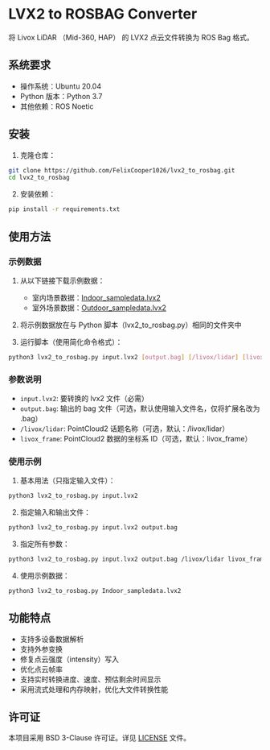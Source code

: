 # LVX2 to ROSBAG Converter

将 Livox LiDAR （Mid-360, HAP） 的 LVX2 点云文件转换为 ROS Bag 格式。

## 系统要求

- 操作系统：Ubuntu 20.04
- Python 版本：Python 3.7
- 其他依赖：ROS Noetic

## 安装

1. 克隆仓库：
```bash
git clone https://github.com/FelixCooper1026/lvx2_to_rosbag.git
cd lvx2_to_rosbag
```

2. 安装依赖：
```bash
pip install -r requirements.txt
```

## 使用方法

### 示例数据

1. 从以下链接下载示例数据：
   - 室内场景数据：[Indoor_sampledata.lvx2](https://terra-1-g.djicdn.com/65c028cd298f4669a7f0e40e50ba1131/Mid360/Indoor_sampledata.lvx2)
   - 室外场景数据：[Outdoor_sampledata.lvx2](https://terra-1-g.djicdn.com/65c028cd298f4669a7f0e40e50ba1131/Mid360/Outdoor_sampledata.lvx2)

2. 将示例数据放在与 Python 脚本（lvx2_to_rosbag.py）相同的文件夹中
3. 运行脚本（使用简化命令格式）：
```bash
python3 lvx2_to_rosbag.py input.lvx2 [output.bag] [/livox/lidar] [livox_frame]
```

### 参数说明

- `input.lvx2`: 要转换的 lvx2 文件（必需）
- `output.bag`: 输出的 bag 文件（可选，默认使用输入文件名，仅将扩展名改为 .bag）
- `/livox/lidar`: PointCloud2 话题名称（可选，默认：/livox/lidar）
- `livox_frame`: PointCloud2 数据的坐标系 ID（可选，默认：livox_frame）

### 使用示例

1. 基本用法（只指定输入文件）：
```bash
python3 lvx2_to_rosbag.py input.lvx2
```

2. 指定输入和输出文件：
```bash
python3 lvx2_to_rosbag.py input.lvx2 output.bag
```

3. 指定所有参数：
```bash
python3 lvx2_to_rosbag.py input.lvx2 output.bag /livox/lidar livox_frame
```

4. 使用示例数据：
```bash
python3 lvx2_to_rosbag.py Indoor_sampledata.lvx2
```

## 功能特点

- 支持多设备数据解析
- 支持外参变换
- 修复点云强度（intensity）写入
- 优化点云帧率
- 支持实时转换进度、速度、预估剩余时间显示
- 采用流式处理和内存映射，优化大文件转换性能

## 许可证

本项目采用 BSD 3-Clause 许可证。详见 [LICENSE](LICENSE) 文件。
